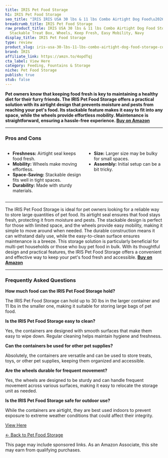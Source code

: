 ```yaml
---
title: IRIS Pet Food Storage
h1: IRIS Pet Food Storage
seo_title: "IRIS IRIS USA 30 lbs & 11 lbs Combo Airtight Dog Food\u2026"
breadcrumb_title: IRIS Pet Food Storage
raw_product_title: IRIS USA 30 lbs & 11 lbs Combo Airtight Dog Food Storage Container,
  Stackable Treat Box, Wheels, Keep Fresh, Easy Mobility, Navy
display_title: IRIS Pet Food Storage
type: review
product_slug: iris-usa-30-lbs-11-lbs-combo-airtight-dog-food-storage-container-stacka-876eae14
brand: IRIS
affiliate_link: https://amzn.to/4opdTqj
cta_label: View Here
category: Feeding, Fountains & Storage
niche: Pet Food Storage
publish: true
stub: false
---
```


<div id="intro" class="full-width">
  <p><strong>Pet owners know that keeping food fresh is key to maintaining a healthy diet for their furry friends. The IRIS Pet Food Storage offers a practical solution with its airtight design that prevents moisture and pests from reaching your pet's food. Its stackable feature makes it easy to fit into any space, while the wheels provide effortless mobility. Maintenance is straightforward, ensuring a hassle-free experience. <a href="https://amzn.to/4opdTqj" rel="nofollow sponsored noopener" target="_blank"><strong>Buy on Amazon</strong></a></strong></p>
</div>

<hr />
<h3 id="pros-cons">Pros and Cons</h3>
<div class="pc-grid" style="display:grid;grid-template-columns:1fr 1fr;gap:16px;">
  <ul>
    <li><strong>Freshness:</strong> Airtight seal keeps food fresh.</li>
    <li><strong>Mobility:</strong> Wheels make moving effortless.</li>
    <li><strong>Space-Saving:</strong> Stackable design fits well in tight spaces.</li>
    <li><strong>Durability:</strong> Made with sturdy materials.</li>
  </ul>
  <ul>
    <li><strong>Size:</strong> Larger size may be bulky for small spaces.</li>
    <li><strong>Assembly:</strong> Initial setup can be a bit tricky.</li>
  </ul>
</div>
<hr />

<div class="full-width">
  <p>The IRIS Pet Food Storage is ideal for pet owners looking for a reliable way to store large quantities of pet food. Its airtight seal ensures that food stays fresh, protecting it from moisture and pests. The stackable design is perfect for those with limited space, and the wheels provide easy mobility, making it simple to move around when needed. The durable construction means it can withstand daily use, while the easy-to-clean surface ensures maintenance is a breeze. This storage solution is particularly beneficial for multi-pet households or those who buy pet food in bulk. With its thoughtful design and practical features, the IRIS Pet Food Storage offers a convenient and effective way to keep your pet's food fresh and accessible. <a href="https://amzn.to/4opdTqj" rel="nofollow sponsored noopener" target="_blank"><strong>Buy on Amazon</strong></a></p>
</div>

<hr />
<h3 id="faqs">Frequently Asked Questions</h3>

<p><strong>How much food can the IRIS Pet Food Storage hold?</strong></p>
<p>The IRIS Pet Food Storage can hold up to 30 lbs in the larger container and 11 lbs in the smaller one, making it suitable for storing large bags of pet food.</p>

<p><strong>Is the IRIS Pet Food Storage easy to clean?</strong></p>
<p>Yes, the containers are designed with smooth surfaces that make them easy to wipe down. Regular cleaning helps maintain hygiene and freshness.</p>

<p><strong>Can the containers be used for other pet supplies?</strong></p>
<p>Absolutely, the containers are versatile and can be used to store treats, toys, or other pet supplies, keeping them organized and accessible.</p>

<p><strong>Are the wheels durable for frequent movement?</strong></p>
<p>Yes, the wheels are designed to be sturdy and can handle frequent movement across various surfaces, making it easy to relocate the storage unit as needed.</p>

<p><strong>Is the IRIS Pet Food Storage safe for outdoor use?</strong></p>
<p>While the containers are airtight, they are best used indoors to prevent exposure to extreme weather conditions that could affect their integrity.</p>
<p><a class="btn" href="https://amzn.to/4opdTqj" target="_blank" rel="nofollow sponsored noopener">View Here</a></p>
<p><a href="/roundups/feeding-fountains-storage/pet-food-storage/">← Back to Pet Food Storage</a></p>
<aside class="disclosure">This page may include sponsored links. As an Amazon Associate, this site may earn from qualifying purchases.</aside>
